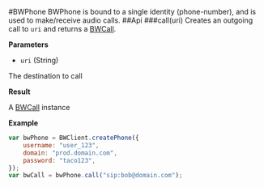 #BWPhone
BWPhone is bound to a single identity (phone-number), and is used to make/receive audio calls.
##Api
###call(uri)
Creates an outgoing call to `uri` and returns a [BWCall](BWCall.md).

**Parameters**

* `uri` (String)

The destination to call

**Result**

A [BWCall](BWCall.md) instance


**Example**


```javascript
var bwPhone = BWClient.createPhone({
    username: "user_123",
    domain: "prod.domain.com",
    password: "taco123",
});
var bwCall = bwPhone.call("sip:bob@domain.com");
```
